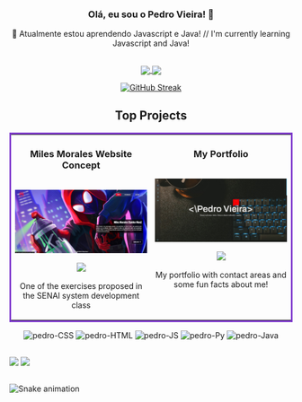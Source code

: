 
### <div align='center'> Olá, eu sou o Pedro Vieira! 👋</div>
<div align='center'>🌱 Atualmente estou aprendendo Javascript e Java! // I'm currently learning Javascript and Java!</div>

##

<div align="center">
  <a href="https://github.com/pedrovs3">
  <img align="center" height="180em" src="https://github-readme-stats.vercel.app/api?username=pedrovs3&show_icons=true&theme=midnight-purple&include_all_commits=true&count_private=true"/>
  <img align="center" height="180em" src="https://github-readme-stats.vercel.app/api/top-langs/?username=pedrovs3&layout=compact&langs_count=7&theme=midnight-purple"/>
  
  [![GitHub Streak](http://github-readme-streak-stats.herokuapp.com?user=pedrovs3&theme=midnight-purple&date_format=j%2Fn%5B%2FY%5D)](https://git.io/streak-stats)

</div>
  
  <h2 align="center">Top Projects</h2>
  
  <table bordercolor="#7F3ACE">
  
  <tr>
    <td width="50%" valign="top">
      <h3 align="center">Miles Morales Website Concept</h3>
        <br/>
        <a target="_blank" href="https://pedrovs3.github.io/New-Personagem-site/">
            <img src="https://github.com/pedrovs3/pedrovs3/blob/main/images/Miles.jpg" width="100%" alt="Miles Concept"/>
        </a>
        <br/>
        <p align="center">
          
  <a href="https://github.com/CharlesCreativeContent/lucid" target="_blank">
    <img src="https://img.shields.io/badge/GitHub-100000?style=for-the-badge&logo=github&logoColor=white" />
  </a>  
      </p>
        <p align="center">One of the exercises proposed in the SENAI system development class</p>
    </td>
    <td width="50%" valign="top">
      <h3 align="center">My Portfolio</h3>
        <br/>
        <a target="_blank" href="https://github.com/pedrovs3/portfolio/">
            <img src="https://github.com/pedrovs3/pedrovs3/blob/main/images/portfolio.jpg" width="100%" alt="Miles Concept"/>
        </a>
        <br/>
        <p align="center">
          
  <a href="https://github.com/CharlesCreativeContent/lucid" target="_blank">
    <img src="https://img.shields.io/badge/GitHub-100000?style=for-the-badge&logo=github&logoColor=white" />
  </a>  
      </p>
        <p align="center">My portfolio with contact areas and some fun facts about me!</p>
    </td>
  </tr>
</table>
       
  <div align='center'>
    <img align="center" alt="pedro-CSS" height="30" width="40" src="https://cdn.jsdelivr.net/gh/devicons/devicon/icons/css3/css3-original.svg" />
    <img align="center" alt="pedro-HTML" height="30" width="40" src="https://cdn.jsdelivr.net/gh/devicons/devicon/icons/html5/html5-original.svg" />
    <img align="center" alt="pedro-JS" height="30" width="40" src="https://cdn.jsdelivr.net/gh/devicons/devicon/icons/javascript/javascript-original.svg" />
    <img align="center" alt="pedro-Py" height="30" width="40" src="https://cdn.jsdelivr.net/gh/devicons/devicon/icons/python/python-original.svg" />
    <img align="center" alt="pedro-Java" height="30" width="40" src="https://cdn.jsdelivr.net/gh/devicons/devicon/icons/java/java-original.svg"/>
  </div>
  
##
  
 <div>
  <a href="https://www.instagram.com/pedrovs3_/" target="_blank"><img src="https://img.shields.io/badge/-Instagram-%23E4405F?style=for-the-badge&logo=instagram&logoColor=white" target="_blank"></a>
  <a href = "mailto:pedrovs3@hotmail.com"><img src="https://img.shields.io/badge/-Hotmail-%23333?style=for-the-badge&logo=gmail&logoColor=white" target="_blank"></a>
 </div>
   
##
  
![Snake animation](https://github.com/pedrovs3/pedrovs3/blob/output/github-contribution-grid-snake.svg)

